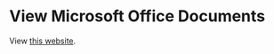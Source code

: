 # View Microsoft Office Documents

View [this website](https://area44.github.io/view-ms-office-documents/).
